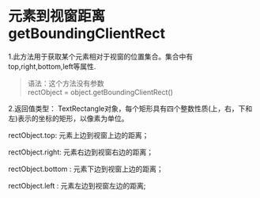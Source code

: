 # 元素到视窗距离 getBoundingClientRect

1.此方法用于获取某个元素相对于视窗的位置集合。集合中有top,right,bottom,left等属性.  

> 语法：这个方法没有参数  
> rectObject = object.getBoundingClientRect()  

2.返回值类型： TextRectangle对象，每个矩形具有四个整数性质(上，右，下和左)表示的坐标的矩形，以像素为单位。  

rectObject.top: 元素上边到视窗上边的距离；  

rectObject.right: 元素右边到视窗右边的距离；

rectObject.bottom : 元素下边到视窗上边的距离；

rectObject.left : 元素左边到视窗左边的距离;